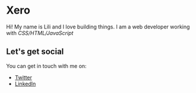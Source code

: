 # Xero
Hi! My name is Lili and I love building things.
I am a web developer working with *CSS/HTML/JavaScript*
## Let's get social
You can get in touch with me on:
- [Twitter](https://twitter.com/linktotwitter)
- [LinkedIn](https://lnkedin.com/yourlinkedin)